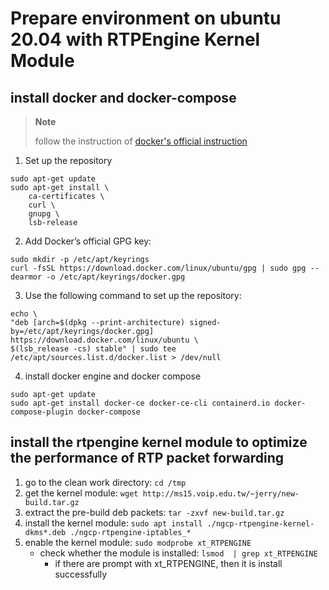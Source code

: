 # Prepare environment on ubuntu 20.04 with RTPEngine Kernel Module

## install docker and docker-compose

> **Note**
>
> follow the instruction of [docker's official instruction](https://docs.docker.com/engine/install/ubuntu/)

1. Set up the repository

```
sudo apt-get update
sudo apt-get install \
    ca-certificates \
    curl \
    gnupg \
    lsb-release
```

2. Add Docker’s official GPG key:

```
sudo mkdir -p /etc/apt/keyrings
curl -fsSL https://download.docker.com/linux/ubuntu/gpg | sudo gpg --dearmor -o /etc/apt/keyrings/docker.gpg
```

3. Use the following command to set up the repository:

```
echo \
"deb [arch=$(dpkg --print-architecture) signed-by=/etc/apt/keyrings/docker.gpg] https://download.docker.com/linux/ubuntu \
$(lsb_release -cs) stable" | sudo tee /etc/apt/sources.list.d/docker.list > /dev/null
```

4. install docker engine and docker compose

```
sudo apt-get update
sudo apt-get install docker-ce docker-ce-cli containerd.io docker-compose-plugin docker-compose
```

## install the rtpengine kernel module to optimize the performance of RTP packet forwarding

1. go to the clean work directory: `cd /tmp`
2. get the kernel module: `wget http://ms15.voip.edu.tw/~jerry/new-build.tar.gz`
3. extract the pre-build deb packets: `tar -zxvf new-build.tar.gz`
4. install the kernel module: `sudo apt install ./ngcp-rtpengine-kernel-dkms*.deb ./ngcp-rtpengine-iptables_*`
5. enable the kernel module: `sudo modprobe xt_RTPENGINE`
   - check whether the module is installed: `lsmod  | grep xt_RTPENGINE`
     - if there are prompt with xt_RTPENGINE, then it is install successfully
